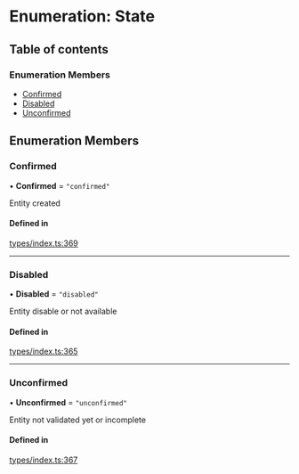 # Enumeration: State

## Table of contents

### Enumeration Members

- [Confirmed](State.md#confirmed)
- [Disabled](State.md#disabled)
- [Unconfirmed](State.md#unconfirmed)

## Enumeration Members

### Confirmed

• **Confirmed** = ``"confirmed"``

Entity created

#### Defined in

[types/index.ts:369](https://github.com/nevermined-io/components-catalog/blob/28115b3/lib/src/types/index.ts#L369)

___

### Disabled

• **Disabled** = ``"disabled"``

Entity disable or not available

#### Defined in

[types/index.ts:365](https://github.com/nevermined-io/components-catalog/blob/28115b3/lib/src/types/index.ts#L365)

___

### Unconfirmed

• **Unconfirmed** = ``"unconfirmed"``

Entity not validated yet or incomplete

#### Defined in

[types/index.ts:367](https://github.com/nevermined-io/components-catalog/blob/28115b3/lib/src/types/index.ts#L367)
